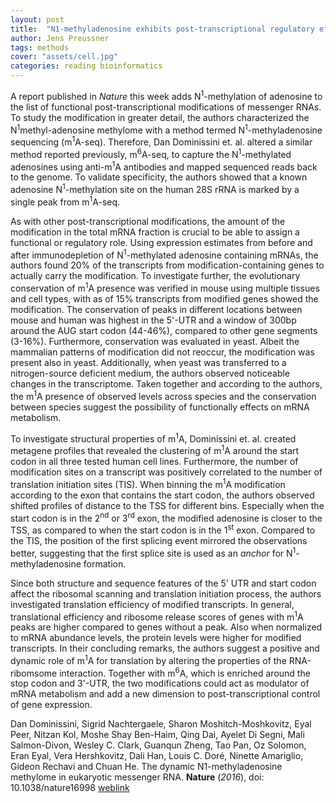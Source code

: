 ```yaml
---
layout: post
title:  "N1-methyladenosine exhibits post-transcriptional regulatory effects"
author: Jens Preussner
tags: methods
cover: "assets/cell.jpg"
categories: reading bioinformatics
---
```


A report published in *Nature* this week adds N<sup>1</sup>-methylation of adenosine to the list of functional post-transcriptional modifications of messenger RNAs.
To study the modification in greater detail, the authors characterized the N<sup>1</sup>methyl-adenosine methylome with a method termed N<sup>1</sup>-methyladenosine sequencing (m<sup>1</sup>A-seq). 
Therefore, Dan Dominissini et. al. altered a similar method reported previously, m<sup>6</sup>A-seq, to capture the N<sup>1</sup>-methylated adenosines using anti-m<sup>1</sup>A antibodies and mapped sequenced reads back to the genome.
To validate specificity, the authors showed that a known adenosine N<sup>1</sup>-methylation site on the human 28S rRNA is marked by a single peak from m<sup>1</sup>A-seq. 

As with other post-transcriptional modifications, the amount of the modification in the total mRNA fraction is crucial to be able to assign a functional or regulatory role.
Using expression estimates from before and after immunodepletion of N<sup>1</sup>-methylated adenosine containing mRNAs, the authors found 20% of the transcripts from modification-containing genes to actually carry the modification.
To investigate further, the evolutionary conservation of m<sup>1</sup>A presence was verified in mouse using multiple tissues and cell types, with as of 15% transcripts from modified genes showed the modification. 
The conservation of peaks in different locations between mouse and human was highest in the 5'-UTR and a window of 300bp around the AUG start codon (44-46%), compared to other gene segments (3-16%).
Furthermore, conservation was evaluated in yeast. Albeit the mammalian patterns of modification did not reoccur, the modification was present also in yeast. Additionally, when yeast was transferred to a nitrogen-source deficient medium, the authors observed noticeable changes in the transcriptome.
Taken together and according to the authors, the m<sup>1</sup>A presence of observed levels across species and the conservation between species suggest the possibility of functionally effects on mRNA metabolism. 

To investigate structural properties of m<sup>1</sup>A, Dominissini et. al. created metagene profiles that revealed the clustering of m<sup>1</sup>A around the start codon in all three tested human cell lines.
Furthermore, the number of modification sites on a transcript was positively correlated to the number of translation initiation sites (TIS). When binning the m<sup>1</sup>A modification according to the exon that contains the start codon,
the authors observed shifted profiles of distance to the TSS for different bins. Especially when the start codon is in the 2<sup>nd</sup> or 3<sup>rd</sup> exon, the modified adenosine is closer to the TSS, as compared to when the start codon is in the 1<sup>st</sup> exon.
Compared to the TIS, the position of the first splicing event mirrored the observations better, suggesting that the first splice site is used as an *anchor* for N<sup>1</sup>-methyladenosine formation.

Since both structure and sequence features of the 5' UTR and start codon affect the ribosomal scanning and translation initiation process, the authors investigated translation efficiency of modified transcripts.
In general, translational efficiency and ribosome release scores of genes with m<sup>1</sup>A peaks are higher compared to genes without a peak. Also when normalized to mRNA abundance levels, the protein levels were higher for modified transcripts.
In their concluding remarks, the authors suggest a positive and dynamic role of m<sup>1</sup>A for translation by altering the properties of the RNA-ribomsome interaction.
Together with m<sup>6</sup>A, which is enriched around the stop codon and 3'-UTR, the two modifications could act as modulator of mRNA metabolism and add a new dimension to post-transcriptional control of gene expression.

Dan Dominissini, Sigrid Nachtergaele, Sharon Moshitch-Moshkovitz, Eyal Peer, Nitzan Kol, Moshe Shay Ben-Haim, Qing Dai, Ayelet Di Segni, Mali Salmon-Divon, Wesley C. Clark, Guanqun Zheng, Tao Pan, Oz Solomon, Eran Eyal, Vera Hershkovitz, Dali Han, Louis C. Doré, Ninette Amariglio, Gideon Rechavi and Chuan He. The dynamic N<up>1</sup>-methyladenosine methylome in eukaryotic messenger RNA. **Nature** (*2016*), doi: 10.1038/nature16998 [weblink](http://www.nature.com/nature/journal/vaop/ncurrent/full/nature16998.html)
